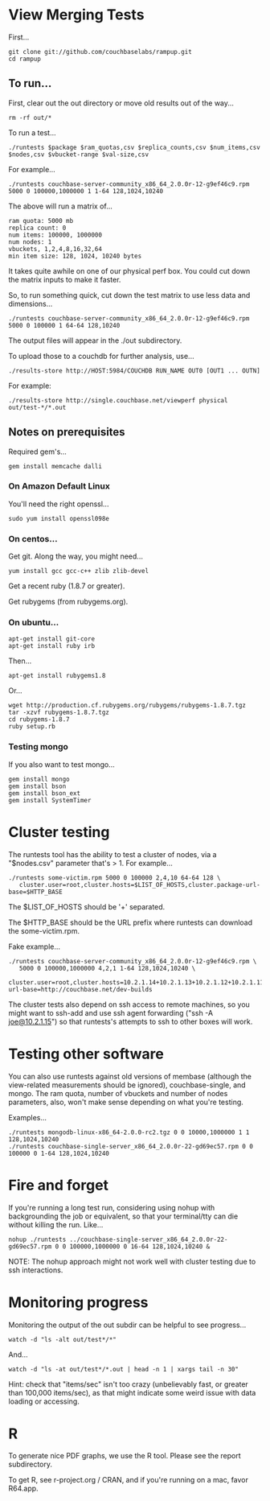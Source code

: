 # View Merging Tests

First...

    git clone git://github.com/couchbaselabs/rampup.git
    cd rampup

## To run...

First, clear out the out directory or move old results out of the way...

    rm -rf out/*

To run a test...

    ./runtests $package $ram_quotas,csv $replica_counts,csv $num_items,csv $nodes,csv $vbucket-range $val-size,csv

For example...

    ./runtests couchbase-server-community_x86_64_2.0.0r-12-g9ef46c9.rpm 5000 0 100000,1000000 1 1-64 128,1024,10240

The above will run a matrix of...

    ram quota: 5000 mb
    replica count: 0
    num items: 100000, 1000000
    num nodes: 1
    vbuckets, 1,2,4,8,16,32,64
    min item size: 128, 1024, 10240 bytes

It takes quite awhile on one of our physical perf box. You could cut
down the matrix inputs to make it faster.

So, to run something quick, cut down the test matrix to use less data
and dimensions...

    ./runtests couchbase-server-community_x86_64_2.0.0r-12-g9ef46c9.rpm 5000 0 100000 1 64-64 128,10240

The output files will appear in the ./out subdirectory.

To upload those to a couchdb for further analysis, use...

    ./results-store http://HOST:5984/COUCHDB RUN_NAME OUT0 [OUT1 ... OUTN]

For example:

    ./results-store http://single.couchbase.net/viewperf physical out/test-*/*.out

## Notes on prerequisites

Required gem's...

    gem install memcache dalli

### On Amazon Default Linux

You'll need the right openssl...

    sudo yum install openssl098e

### On centos...

Get git.  Along the way, you might need...

    yum install gcc gcc-c++ zlib zlib-devel

Get a recent ruby (1.8.7 or greater).

Get rubygems (from rubygems.org).

### On ubuntu...

    apt-get install git-core
    apt-get install ruby irb

Then...

    apt-get install rubygems1.8

Or...

    wget http://production.cf.rubygems.org/rubygems/rubygems-1.8.7.tgz
    tar -xzvf rubygems-1.8.7.tgz
    cd rubygems-1.8.7
    ruby setup.rb

### Testing mongo

If you also want to test mongo...

    gem install mongo
    gem install bson
    gem install bson_ext
    gem install SystemTimer

# Cluster testing

The runtests tool has the ability to test a cluster of nodes, via a
"$nodes.csv" parameter that's > 1.  For example...

    ./runtests some-victim.rpm 5000 0 100000 2,4,10 64-64 128 \
       cluster.user=root,cluster.hosts=$LIST_OF_HOSTS,cluster.package-url-base=$HTTP_BASE

The $LIST_OF_HOSTS should be '+' separated.

The $HTTP_BASE should be the URL prefix where runtests can download the some-victim.rpm.

Fake example...

    ./runtests couchbase-server-community_x86_64_2.0.0r-12-g9ef46c9.rpm \
       5000 0 100000,1000000 4,2,1 1-64 128,1024,10240 \
       cluster.user=root,cluster.hosts=10.2.1.14+10.2.1.13+10.2.1.12+10.2.1.11,cluster.package-url-base=http://couchbase.net/dev-builds

The cluster tests also depend on ssh access to remote machines, so you
might want to ssh-add and use ssh agent forwarding ("ssh -A joe@10.2.1.15")
so that runtests's attempts to ssh to other boxes will work.

# Testing other software

You can also use runtests against old versions of membase (although
the view-related measurements should be ignored), couchbase-single,
and mongo.  The ram quota, number of vbuckets and number of nodes
parameters, also, won't make sense depending on what you're testing.

Examples...

    ./runtests mongodb-linux-x86_64-2.0.0-rc2.tgz 0 0 10000,1000000 1 1 128,1024,10240
    ./runtests couchbase-single-server_x86_64_2.0.0r-22-gd69ec57.rpm 0 0 100000 0 1-64 128,1024,10240

# Fire and forget

If you're running a long test run, considering using nohup with
backgrounding the job or equivalent, so that your terminal/tty can die
without killing the run.  Like...

    nohup ./runtests ../couchbase-single-server_x86_64_2.0.0r-22-gd69ec57.rpm 0 0 100000,1000000 0 16-64 128,1024,10240 &

NOTE: The nohup approach might not work well with cluster testing due
to ssh interactions.

# Monitoring progress

Monitoring the output of the out subdir can be helpful to see progress...

    watch -d "ls -alt out/test*/*"

And...

    watch -d "ls -at out/test*/*.out | head -n 1 | xargs tail -n 30"

Hint: check that "items/sec" isn't too crazy (unbelievably fast, or
greater than 100,000 items/sec), as that might indicate some weird
issue with data loading or accessing.

# R

To generate nice PDF graphs, we use the R tool.  Please see the report
subdirectory.

To get R, see r-project.org / CRAN, and if you're running on a mac,
favor R64.app.

